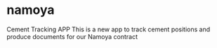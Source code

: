 # namoya
Cement Tracking APP
This is a new app to track cement positions and produce documents for our Namoya contract

